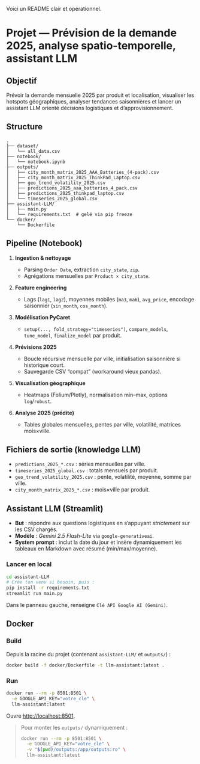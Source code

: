 Voici un README clair et opérationnel.

# Projet — Prévision de la demande 2025, analyse spatio-temporelle, assistant LLM

## Objectif

Prévoir la demande mensuelle 2025 par produit et localisation, visualiser les hotspots géographiques, analyser tendances saisonnières et lancer un assistant LLM orienté décisions logistiques et d’approvisionnement.

## Structure

```
.
├── dataset/
│   └── all_data.csv
├── notebook/
│   └── notebook.ipynb
├── outputs/
│   ├── city_month_matrix_2025_AAA_Batteries_(4-pack).csv
│   ├── city_month_matrix_2025_ThinkPad_Laptop.csv
│   ├── geo_trend_volatility_2025.csv
│   ├── predictions_2025_aaa_batteries_4_pack.csv
│   ├── predictions_2025_thinkpad_laptop.csv
│   └── timeseries_2025_global.csv
├── assistant-LLM/
│   ├── main.py
│   └── requirements.txt  # gelé via pip freeze
└── docker/
    └── Dockerfile
```

## Pipeline (Notebook)

1. **Ingestion & nettoyage**

   * Parsing `Order Date`, extraction `city_state`, `zip`.
   * Agrégations mensuelles par `Product × city_state`.
2. **Feature engineering**

   * Lags (`lag1`, `lag2`), moyennes mobiles (`ma3`, `ma6`), `avg_price`, encodage saisonnier (`sin_month`, `cos_month`).
3. **Modélisation PyCaret**

   * `setup(..., fold_strategy="timeseries")`, `compare_models`, `tune_model`, `finalize_model` par produit.
4. **Prévisions 2025**

   * Boucle récursive mensuelle par ville, initialisation saisonnière si historique court.
   * Sauvegarde CSV “compat” (workaround vieux pandas).
5. **Visualisation géographique**

   * Heatmaps (Folium/Plotly), normalisation min–max, options `log`/`robust`.
6. **Analyse 2025 (prédite)**

   * Tables globales mensuelles, pentes par ville, volatilité, matrices mois×ville.

## Fichiers de sortie (knowledge LLM)

* `predictions_2025_*.csv` : séries mensuelles par ville.
* `timeseries_2025_global.csv` : totals mensuels par produit.
* `geo_trend_volatility_2025.csv` : pente, volatilité, moyenne, somme par ville.
* `city_month_matrix_2025_*.csv` : mois×ville par produit.

## Assistant LLM (Streamlit)

* **But** : répondre aux questions logistiques en s’appuyant *strictement* sur les CSV chargés.
* **Modèle** : *Gemini 2.5 Flash-Lite* via `google-generativeai`.
* **System prompt** : inclut la date du jour et insère dynamiquement les tableaux en Markdown avec résumé (min/max/moyenne).

### Lancer en local

```bash
cd assistant-LLM
# Crée ton venv si besoin, puis :
pip install -r requirements.txt
streamlit run main.py
```

Dans le panneau gauche, renseigne `Clé API Google AI (Gemini)`.

## Docker

### Build

Depuis la racine du projet (contenant `assistant-LLM/` et `outputs/`) :

```bash
docker build -f docker/Dockerfile -t llm-assistant:latest .
```

### Run

```bash
docker run --rm -p 8501:8501 \
  -e GOOGLE_API_KEY="votre_cle" \
  llm-assistant:latest
```

Ouvre [http://localhost:8501](http://localhost:8501).

> Pour monter les `outputs/` dynamiquement :
>
> ```bash
> docker run --rm -p 8501:8501 \
>   -e GOOGLE_API_KEY="votre_cle" \
>   -v "$(pwd)/outputs:/app/outputs:ro" \
>   llm-assistant:latest
> ```
